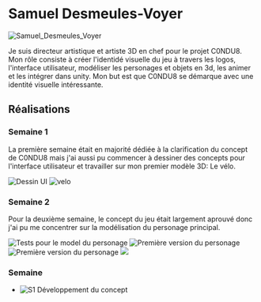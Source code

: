 # Samuel Desmeules-Voyer 

![Samuel_Desmeules_Voyer](../img/samuel_desmeules-voyer.webp)

Je suis directeur artistique et artiste 3D en chef pour le projet C0NDU8. Mon rôle consiste à créer l'identidé visuelle du jeu à travers les logos, l'interface utilisateur, modéliser les personages et objets en 3d, les animer et les intégrer dans unity. Mon but est que C0NDU8 se démarque avec une identité visuelle intéressante.

 ## Réalisations

 <!-- Une image par semaine de la réalisation dont tu es le plus fier avec une légende -->

 ### Semaine 1
 La première semaine était en majorité dédiée à la clarification du concept de C0NDU8 mais j'ai aussi pu commencer à dessiner des concepts pour l'interface utilisateur et travailler sur mon premier modèle 3D: Le vélo.

![Dessin UI](dessin_ui.webp)
![velo](velo_statique.webp)

 ### Semaine 2
 Pour la deuxième semaine, le concept du jeu était largement aprouvé donc j'ai pu me concentrer sur la modélisation du personage principal.

![Tests pour le model du personage](test_personage.webp)
![Première version du personage](personage_v1.webp)
![Première version du personage](personage_v2.webp)
![](dessin_ui.webp)

 ### Semaine

* ![S1 Développement du concept](https://fakeimg.pl/400x400?text=Concept)
